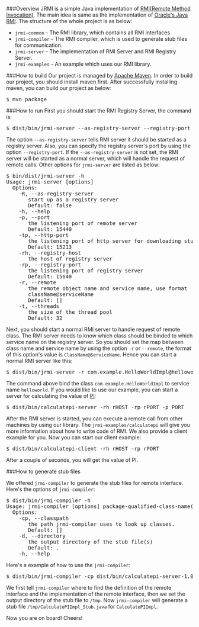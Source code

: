 ###Overview
JRMI is a simple Java implementation of [RMI(Remote Method Invocation)](http://en.wikipedia.org/wiki/RMI). The main idea is same as the implementation of [Oracle's Java RMI](http://www.oracle.com/technetwork/java/javase/tech/index-jsp-136424.html). The structure of the whole project is as below:

* `jrmi-common` - The RMI library, which contains all RMI interfaces
* `jrmi-compiler` - The RMI compiler, which is used to generate stub files for communication.
* `jrmi-server` - The implementation of RMI Server and RMI Registry Server.
* `jrmi-examples` - An example which uses our RMI library.

###How to build
Our project is managed by [Apache Maven](http://maven.apache.org/). In order to build our project, you should install maven first. After successfully installing maven, you can build our project as below:

<pre>
$ mvn package
</pre>

###How to run
First you should start the RMI Registry Server, the command is:

<pre>
$ dist/bin/jrmi-server --as-registry-server --registry-port rPORT
</pre>

The option `--as-registry-server` tells RMI server it should be started as a registry server. Also, you can specify the registry server's port by using the option `--registry-port`. If the `--as-registry-server` is not set, the RMI server will be started as a normal server, which will handle the request of remote calls. Other options for `jrmi-server` are listed as below:

<pre>
$ bin/dist/jrmi-server -h
Usage: jrmi-server [options]
  Options:
    -R, --as-registry-server
       start up as a registry server
       Default: false
    -h, --help
    -p, --port
       the listening port of remote server
       Default: 15440
    -tp, --http-port
       the listening port of http server for downloading stub files
       Default: 15213           
    -rh, --registry-host
       the host of registry server
    -rp, --registry-port
       the listening port of registry server
       Default: 15640
    -r, --remote
       the remote object name and service name, use format 
       className@serviceName
       Default: []
    -t, --threads
       the size of the thread pool
       Default: 32
</pre>

Next, you should start a normal RMI server to handle request of remote class. The RMI server needs to know which class should be binded to which service name on the registry server. So you should set the map between class name and service name by using the option `-r` or `--remote`, the format of this option's value is `ClassName@ServiceName`. Hence you can start a normal RMI server like this:

<pre>
$ dist/bin/jrmi-server -r com.example.HelloWorldImpl@helloworld
</pre>

The command above bind the class `com.example.HelloWorldImpl` to service name `helloworld`. If you would like to use our example, you can start a server for calculating the value of [PI](http://en.wikipedia.org/wiki/Pi):

<pre>
$ dist/bin/calculatepi-server -rh rHOST -rp rPORT -p PORT
</pre>

After the RMI server is started, you can execute a remote call from other machines by using our library. The `jrmi-examples/calculatepi` will give you more information about how to write code of RMI. We also provide a client example for you. Now you can start our client example:

<pre>
$ dist/bin/calculatepi-client -rh rHOST -rp rPORT
</pre>

After a couple of seconds, you will get the value of PI.

###How to generate stub files

We offered `jrmi-compiler` to generate the stub files for remote interface. Here's the options of `jrmi-compiler`:

<pre>
$ dist/bin/jrmi-compiler -h
Usage: jrmi-compiler [options] package-qualified-class-name(s)
  Options:
    -cp, --classpath
       the path jrmi-compiler uses to look up classes.
       Default: []
    -d, --directory
       the output directory of the stub file(s)
       Default: .
    -h, --help
</pre>

Here's a example of how to use the `jrmi-compiler`:

<pre>
$ dist/bin/jrmi-compiler -cp dist/bin/calculatepi-server-1.0.jar -cp dist/bin/calculatepi-common-1.0.jar -d /tmp CalculatePIImpl
</pre>

We first tell `jrmi-compiler` where to find the definition of the remote interface and the implementation of the remote interface, then we set the output directory of the stub file to `/tmp`. Now `jrmi-compiler` will generate a stub file `/tmp/CalculatePIImpl_Stub.java` for `CalculatePIImpl`.

Now you are on board! Cheers!




